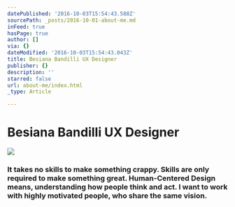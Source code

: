 ```yaml
---
datePublished: '2016-10-03T15:54:43.588Z'
sourcePath: _posts/2016-10-01-about-me.md
inFeed: true
hasPage: true
author: []
via: {}
dateModified: '2016-10-03T15:54:43.043Z'
title: Besiana Bandilli UX Designer
publisher: {}
description: ''
starred: false
url: about-me/index.html
_type: Article

---
```

# Besiana Bandilli UX Designer
![](https://the-grid-user-content.s3-us-west-2.amazonaws.com/52f7d917-3d1f-41a0-9dd8-a064dc39d109.gif)

### It takes no skills to make something crappy. Skills are only required to make something great. Human-Centered Design means, understanding how people think and act. I want to work with highly motivated people, who share the same vision.